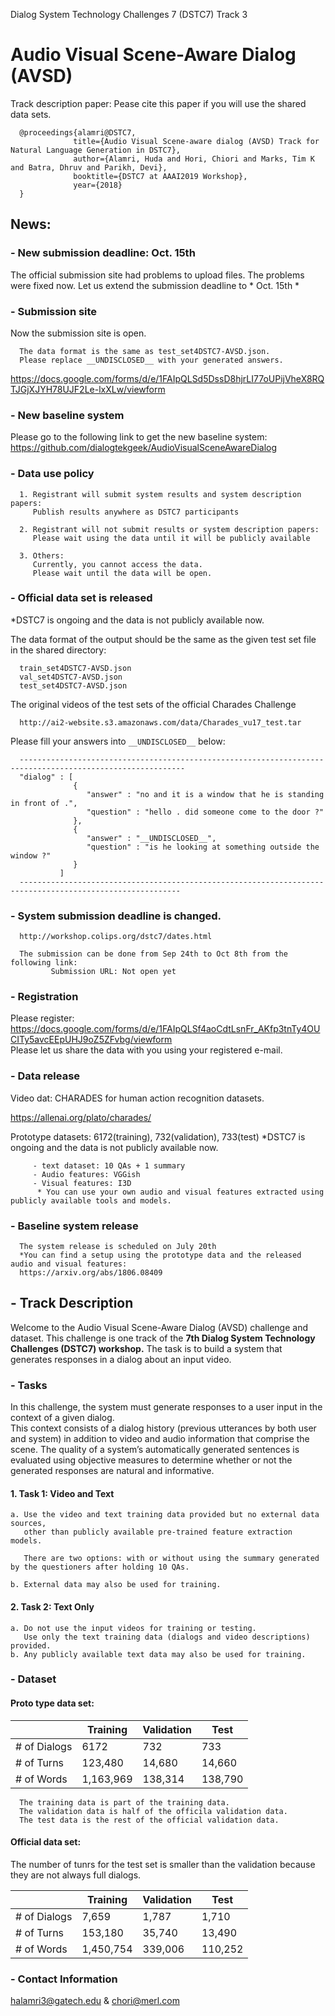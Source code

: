 Dialog System Technology Challenges 7 (DSTC7) Track 3
# Audio Visual Scene-Aware Dialog (AVSD)
Track description paper: Pease cite this paper if you will use the shared data sets.

      @proceedings{alamri@DSTC7,
                  title={Audio Visual Scene-aware dialog (AVSD) Track for Natural Language Generation in DSTC7},
                  author={Alamri, Huda and Hori, Chiori and Marks, Tim K and Batra, Dhruv and Parikh, Devi},
                  booktitle={DSTC7 at AAAI2019 Workshop},
                  year={2018}
      }

## News:

### - New submission deadline: Oct. 15th

The official submission site had problems to upload files.
The problems were fixed now. 
Let us extend the submission deadline to * Oct. 15th *

### - Submission site  
Now the submission site is open. 

      The data format is the same as test_set4DSTC7-AVSD.json.
      Please replace __UNDISCLOSED__ with your generated answers.

https://docs.google.com/forms/d/e/1FAIpQLSd5DssD8hjrLI77oUPijVheX8RQTJGjXJYH78UJF2Le-lxXLw/viewform

### - New baseline system 
Please go to the following link to get the new baseline system:
https://github.com/dialogtekgeek/AudioVisualSceneAwareDialog            

### - Data use policy
      1. Registrant will submit system results and system description papers: 
         Publish results anywhere as DSTC7 participants
         
      2. Registrant will not submit results or system description papers:
         Please wait using the data until it will be publicly available
         
      3. Others:
         Currently, you cannot access the data.
         Please wait until the data will be open.

### - Official data set is released
  *DSTC7 is ongoing and the data is not publicly available now.
    
  The data format of the output should be the same as the given test set file in the shared directory:
  
      train_set4DSTC7-AVSD.json
      val_set4DSTC7-AVSD.json
      test_set4DSTC7-AVSD.json
  
  The original videos of the test sets of the official Charades Challenge
  
      http://ai2-website.s3.amazonaws.com/data/Charades_vu17_test.tar
   
  Please fill your answers into `__UNDISCLOSED__`  below:

      -----------------------------------------------------------------------------------------------------------
      "dialog" : [
                  {
                     "answer" : "no and it is a window that he is standing in front of .",
                     "question" : "hello . did someone come to the door ?"
                  },
                  {
                     "answer" : "__UNDISCLOSED__",
                     "question" : "is he looking at something outside the window ?"
                  }
               ]
      ----------------------------------------------------------------------------------------------------------

### - System submission deadline is changed.
      http://workshop.colips.org/dstc7/dates.html
      
      The submission can be done from Sep 24th to Oct 8th from the following link:
             Submission URL: Not open yet

### - Registration 
   Please register:  https://docs.google.com/forms/d/e/1FAIpQLSf4aoCdtLsnFr_AKfp3tnTy4OUCITy5avcEEpUHJ9oZ5ZFvbg/viewform  
   Please let us share the data with you using your registered e-mail.

### - Data release
   Video dat: CHARADES for human action recognition datasets.
   
   
   https://allenai.org/plato/charades/

   Prototype datasets: 6172(training), 732(validation), 733(test)
   *DSTC7 is ongoing and the data is not publicly available now.
  
   
         - text dataset: 10 QAs + 1 summary       
         - Audio features: VGGish 
         - Visual features: I3D 
          * You can use your own audio and visual features extracted using publicly available tools and models.
         
### - Baseline system release
      The system release is scheduled on July 20th
      *You can find a setup using the prototype data and the released audio and visual features: 
      https://arxiv.org/abs/1806.08409
      

## - Track Description
Welcome to the Audio Visual Scene-Aware Dialog (AVSD) challenge and dataset. This challenge is one track of  the **7th Dialog System Technology Challenges (DSTC7) workshop.**
The task is to build a system that generates responses in a dialog about an input video.

### - Tasks

In this challenge, the system must generate responses to a user input in the context of a given dialog.  
This context consists of a dialog history (previous utterances by both user and system) in addition to video and audio information that comprise the scene. 
The quality of a system’s automatically generated sentences is evaluated using objective measures to determine whether or not the generated responses are natural and informative.

#### 1. Task 1: Video and Text 
    a. Use the video and text training data provided but no external data sources, 
       other than publicly available pre-trained feature extraction models.

       There are two options: with or without using the summary generated by the questioners after holding 10 QAs.

    b. External data may also be used for training.

#### 2. Task 2: Text Only 
    a. Do not use the input videos for training or testing. 
       Use only the text training data (dialogs and video descriptions) provided. 
    b. Any publicly available text data may also be used for training.

### - Dataset
#### Proto type data set:

|               |   Training    |  Validation   |     Test      |
| ------------- | ------------- | ------------- | ------------- |
| # of Dialogs  |     6172      |      732      |      733      |
| # of Turns    |    123,480    |     14,680    |     14,660    |
| # of Words    |    1,163,969  |    138,314    |    138,790    |

      The training data is part of the training data.
      The validation data is half of the officila validation data.
      The test data is the rest of the official validation data.

#### Official data set:
The number of tunrs for the test set is smaller than the validation
because they are not always full dialogs.

|               |    Training    |  Validation   |     Test      |
| ------------- | -------------- | ------------- | ------------- |
| # of Dialogs  |       7,659    |      1,787    |      1,710    |   
| # of Turns    |     153,180    |     35,740    |     13,490    |
| # of Words    |   1,450,754    |    339,006    |    110,252    |


### - Contact Information

halamri3@gatech.edu & chori@merl.com
